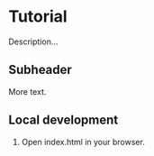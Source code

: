 # Tutorial

Description...


## Subheader

More text.

## Local development

1. Open index.html in your browser.
